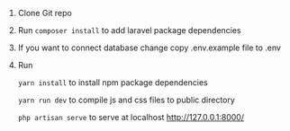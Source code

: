 1. Clone Git repo

2. Run
    `composer install` to add laravel package dependencies

3. If you want to connect database change copy .env.example file to .env

4. Run 

    `yarn install` to install npm package dependencies

    `yarn run dev` to compile js and css files to public directory
    
    `php artisan serve` to serve at localhost http://127.0.0.1:8000/



